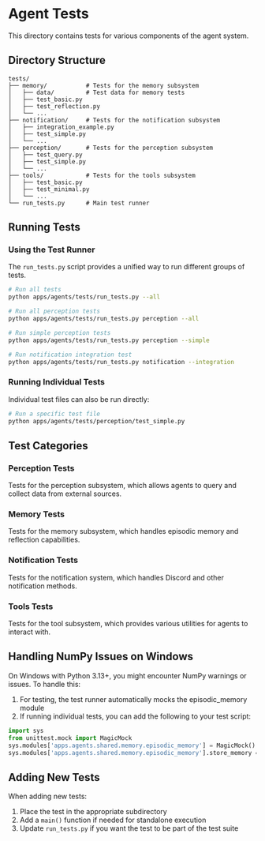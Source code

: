 # Agent Tests

This directory contains tests for various components of the agent system.

## Directory Structure

```
tests/
├── memory/           # Tests for the memory subsystem
│   ├── data/         # Test data for memory tests
│   ├── test_basic.py
│   ├── test_reflection.py
│   └── ...
├── notification/     # Tests for the notification subsystem
│   ├── integration_example.py
│   ├── test_simple.py
│   └── ...
├── perception/       # Tests for the perception subsystem
│   ├── test_query.py
│   ├── test_simple.py
│   └── ...
├── tools/            # Tests for the tools subsystem
│   ├── test_basic.py
│   ├── test_minimal.py
│   └── ...
└── run_tests.py      # Main test runner
```

## Running Tests

### Using the Test Runner

The `run_tests.py` script provides a unified way to run different groups of tests.

```bash
# Run all tests
python apps/agents/tests/run_tests.py --all

# Run all perception tests
python apps/agents/tests/run_tests.py perception --all

# Run simple perception tests
python apps/agents/tests/run_tests.py perception --simple

# Run notification integration test
python apps/agents/tests/run_tests.py notification --integration
```

### Running Individual Tests

Individual test files can also be run directly:

```bash
# Run a specific test file
python apps/agents/tests/perception/test_simple.py
```

## Test Categories

### Perception Tests

Tests for the perception subsystem, which allows agents to query and collect data from external sources.

### Memory Tests

Tests for the memory subsystem, which handles episodic memory and reflection capabilities.

### Notification Tests

Tests for the notification system, which handles Discord and other notification methods.

### Tools Tests

Tests for the tool subsystem, which provides various utilities for agents to interact with.

## Handling NumPy Issues on Windows

On Windows with Python 3.13+, you might encounter NumPy warnings or issues. To handle this:

1. For testing, the test runner automatically mocks the episodic_memory module
2. If running individual tests, you can add the following to your test script:

```python
import sys
from unittest.mock import MagicMock
sys.modules['apps.agents.shared.memory.episodic_memory'] = MagicMock()
sys.modules['apps.agents.shared.memory.episodic_memory'].store_memory = lambda *args, **kwargs: True
```

## Adding New Tests

When adding new tests:

1. Place the test in the appropriate subdirectory
2. Add a `main()` function if needed for standalone execution
3. Update `run_tests.py` if you want the test to be part of the test suite 